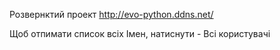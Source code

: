 Розвернктий проект http://evo-python.ddns.net/

Щоб отпимати список всіх Імен, натиснути - Всі користувачі